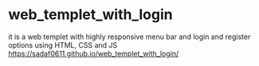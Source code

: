 # web_templet_with_login
it is a web templet with highly responsive menu bar and login and register options using HTML, CSS and JS
https://sadaf0611.github.io/web_templet_with_login/    
